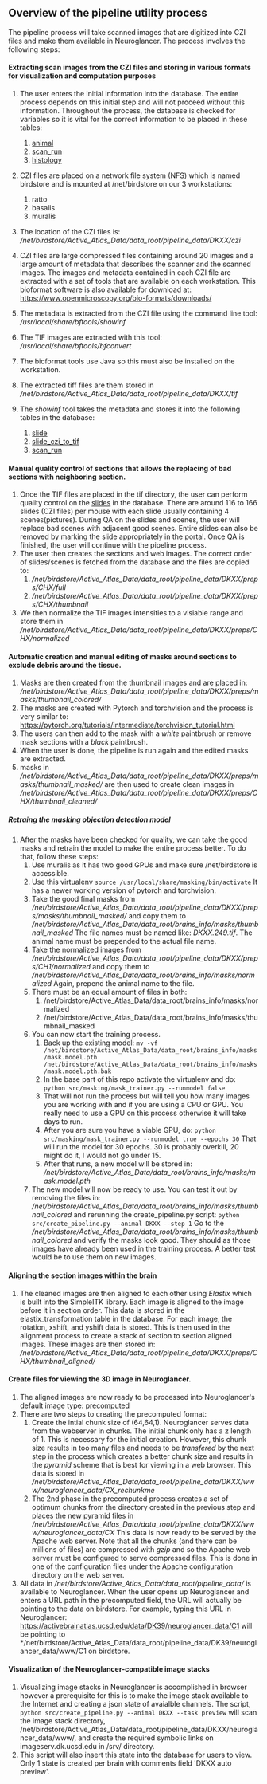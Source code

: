 ## Overview of the pipeline utility process
The pipeline process will take scanned images that are digitized into CZI files
and make them available in Neuroglancer. The process involves the following steps:

#### Extracting scan images from the CZI files and storing in various formats for visualization and computation purposes
1. The user enters the initial information into the database. The entire process depends on this initial step and will not
proceed without this information. Throughout the process, the database is checked
for variables so it is vital for the correct information to be placed in these tables:
    1. [animal](https://activebrainatlas.ucsd.edu/activebrainatlas/admin/brain/slideczitotif/)
    1. [scan_run](https://activebrainatlas.ucsd.edu/activebrainatlas/admin/brain/scanrun/)
    1. [histology](https://activebrainatlas.ucsd.edu/activebrainatlas/admin/brain/histology/)

1. CZI files are placed on a network file system (NFS) which is named birdstore and is 
mounted at /net/birdstore on our 3 workstations:
    1. ratto
    1. basalis
    1. muralis
1. The location of the CZI files is: */net/birdstore/Active_Atlas_Data/data_root/pipeline_data/DKXX/czi*
1. CZI files are large compressed files containing around 20 images and a large amount of metadata that describes
the scanner and the scanned images. The images and metadata contained in each CZI file are extracted with a set of 
tools that are available on each workstation. This bioformat software is also available for download at: 
https://www.openmicroscopy.org/bio-formats/downloads/  
1. The metadata is extracted from the CZI file using the command line tool: */usr/local/share/bftools/showinf*
1. The TIF images are extracted with this tool: */usr/local/share/bftools/bfconvert*
1. The bioformat tools use Java so this must also be installed on the workstation.
1. The extracted tiff files are them stored in */net/birdstore/Active_Atlas_Data/data_root/pipeline_data/DKXX/tif*
1. The *showinf* tool takes the metadata and stores it into the following tables in the database:
    1. [slide](https://activebrainatlas.ucsd.edu/activebrainatlas/admin/brain/slide/) 
    1. [slide_czi_to_tif](https://activebrainatlas.ucsd.edu/activebrainatlas/admin/brain/slideczitotif/)
    1. [scan_run](https://activebrainatlas.ucsd.edu/activebrainatlas/admin/brain/scanrun/)
#### Manual quality control of sections that allows the replacing of bad sections with neighboring section.
1. Once the TIF files are placed in the tif directory, the user can perform quality control on the 
[slides](https://activebrainatlas.ucsd.edu/activebrainatlas/admin/brain/slide/) in the
database. There are around 116 to 166 slides (CZI files) per mouse with each slide usually containing 4 scenes(pictures).
During QA on the slides and scenes, the user will replace bad scenes with adjacent good scenes. 
Entire slides can also be removed by marking the slide appropriately in the portal.
Once QA is finished, the user will continue with the pipeline process.
1. The user then creates the sections and web images. The correct order of slides/scenes is fetched
from the database and the files are copied to:
    1. */net/birdstore/Active_Atlas_Data/data_root/pipeline_data/DKXX/preps/CHX/full*
    1. */net/birdstore/Active_Atlas_Data/data_root/pipeline_data/DKXX/preps/CHX/thumbnail*
1. We then normalize the TIF images intensities to a visiable range and store them 
in */net/birdstore/Active_Atlas_Data/data_root/pipeline_data/DKXX/preps/CHX/normalized*
#### Automatic creation and manual editing of masks around sections to exclude debris around the tissue.
1. Masks are then created from the thumbnail images and are placed in:
*/net/birdstore/Active_Atlas_Data/data_root/pipeline_data/DKXX/preps/masks/thumbnail_colored/*
1. The masks are created with Pytorch and torchvision and the process is very similar to:
https://pytorch.org/tutorials/intermediate/torchvision_tutorial.html
1. The users can then add to the mask with a *white* paintbrush or remove mask sections with a *black* paintbrush.
1. When the user is done, the pipeline is run again and the edited masks are extracted.
1. masks in  
*/net/birdstore/Active_Atlas_Data/data_root/pipeline_data/DKXX/preps/masks/thumbnail_masked/* 
are then used to create clean images in 
*/net/birdstore/Active_Atlas_Data/data_root/pipeline_data/DKXX/preps/CHX/thumbnail_cleaned/*
##### Retraing the masking objection detection model
1. After the masks have been checked for quality, we can take the good masks and retrain the model
to make the entire process better. To do that, follow these steps:
    1. Use muralis as it has two good GPUs and make sure /net/birdstore is accessible.
    1. Use this virtualenv `source /usr/local/share/masking/bin/activate` It has a newer working
    version of pytorch and torchvision.
    1. Take the good final masks from */net/birdstore/Active_Atlas_Data/data_root/pipeline_data/DKXX/preps/masks/thumbnail_masked/*
    and copy them to  */net/birdstore/Active_Atlas_Data/data_root/brains_info/masks/thumbnail_masked* The file names must 
    be named like: *DKXX.249.tif*. The animal name must be prepended to the actual file name. 
    1. Take the normalized images from */net/birdstore/Active_Atlas_Data/data_root/pipeline_data/DKXX/preps/CH1/normalized*
    and copy them to */net/birdstore/Active_Atlas_Data/data_root/brains_info/masks/normalized* Again, prepend the animal
    name to the file.
    1. There must be an equal amount of files in both:
        1. /net/birdstore/Active_Atlas_Data/data_root/brains_info/masks/normalized
        1. /net/birdstore/Active_Atlas_Data/data_root/brains_info/masks/thumbnail_masked
    1. You can now start the training process. 
        1. Back up the existing model: `mv -vf /net/birdstore/Active_Atlas_Data/data_root/brains_info/masks/mask.model.pth
        /net/birdstore/Active_Atlas_Data/data_root/brains_info/masks/mask.model.pth.bak`
        1. In the base part of this repo activate the virtualenv and do: `python src/masking/mask_trainer.py --runmodel false`
        1. That will not run the process but will tell you how many images you are working with and if you are using 
        a CPU or GPU. You really need to use a GPU on this process otherwise it will take days to run.
        1. After you are sure you have a viable GPU, do: `python src/masking/mask_trainer.py --runmodel true --epochs 30`
        That will run the model for 30 epochs. 30 is probably overkill, 20 might do it, I would not go under 15.
        1. After that runs, a new model will be stored in: */net/birdstore/Active_Atlas_Data/data_root/brains_info/masks/mask.model.pth*
    1. The new model will now be ready to use. You can test it out by removing the files in:
    */net/birdstore/Active_Atlas_Data/data_root/brains_info/masks/thumbnail_colored* 
    and rerunning the create_pipeline.py script: `python src/create_pipeline.py --animal DKXX --step 1`
    Go to the */net/birdstore/Active_Atlas_Data/data_root/brains_info/masks/thumbnail_colored* and verify the masks
    look good. They should as those images have already been used in the training process. A better test
    would be to use them on new images.
#### Aligning the section images within the brain
1. The cleaned images are then aligned to each other using *Elastix* which is built into the SimpleITK library.
Each image is aligned to the image before it in section order. This data is stored in the elastix_transformation table
in the database. For each image, the rotation, xshift, and yshift data is stored. This is then used
in the alignment process to create a stack of section to section aligned images. These images are then stored in:
*/net/birdstore/Active_Atlas_Data/data_root/pipeline_data/DKXX/preps/CHX/thumbnail_aligned/*
#### Create files for viewing the 3D image in Neuroglancer.
1. The aligned images are now ready to be processed into Neuroglancer's default image type: 
[precomputed](https://github.com/google/neuroglancer/tree/master/src/neuroglancer/datasource/precomputed)
1. There are two steps to creating the precomputed format:
    1. Create the intial chunk size of (64,64,1). Neuroglancer serves data from the webserver in chunks. The initial chunk
    only has a z length of 1. This is necessary for the initial creation. 
    However, this chunk size results in too many files and needs to be *transfered* by the next step in the process which creates
    a better chunk size and results in the *pyramid* scheme that is best for viewing in a web browser. This
    data is stored in */net/birdstore/Active_Atlas_Data/data_root/pipeline_data/DKXX/www/neuroglancer_data/CX_rechunkme*
    1. The 2nd phase in the precomputed process creates a set of optimum chunks from the  directory created in the previous
    step and places the new pyramid files in 
    */net/birdstore/Active_Atlas_Data/data_root/pipeline_data/DKXX/www/neuroglancer_data/CX*
    This data is now ready to be served by the Apache web server. Note that all the chunks 
    (and there can be millions of files) are compressed with *gzip* and so the Apache web server
    must be configured to serve compressed files. This is done in one of the configuration files
    under the Apache configuration directory on the web server.
1. All data in */net/birdstore/Active_Atlas_Data/data_root/pipeline_data/* is available to Neuroglancer. When
the user opens up Neuroglancer and enters a URL path in the precomputed field, the URL will actually be
pointing to the data on birdstore. For example, typing this URL in Neuroglancer: 
https://activebrainatlas.ucsd.edu/data/DK39/neuroglancer_data/C1 will be pointing to
*/net/birdstore/Active_Atlas_Data/data_root/pipeline_data/DK39/neuroglancer_data/www/C1 on birdstore. 
#### Visualization of the Neuroglancer-compatible image stacks
1. Visualizing image stacks in Neuroglancer is accomplished in browser however a prerequisite for this is to make the image stack available to the Internet and creating a json state of avaialble channels.  The script, `python src/create_pipeline.py --animal DKXX --task preview` will scan the image stack directory, /net/birdstore/Active_Atlas_Data/data_root/pipeline_data/DKXX/neuroglancer_data/www/, and create the required symbolic links on imageserv.dk.ucsd.edu in /srv/ directory.
2. This script will also insert this state into the database for users to view.  Only 1 state is created per brain with comments field 'DKXX auto preview'.
